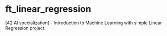 # ft_linear_regression
[42 AI specialization] - Introduction to Machine Learning with simple Linear Regression project.
